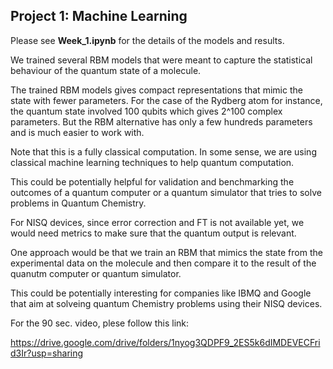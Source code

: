 ## Project 1: Machine Learning

Please see **Week_1.ipynb** for the details of the models and results.

We trained several RBM models that were meant to capture the statistical behaviour of the quantum state of a molecule. 

The trained RBM models gives compact representations that mimic the state with fewer parameters. For the case of the Rydberg atom for instance, the quantum state involved 100 qubits which gives 2^100 complex parameters. But the RBM alternative has only a few hundreds parameters and is much easier to work with. 

Note that this is a fully classical computation. In some sense, we are using classical machine learning techniques to help quantum computation. 

This could be potentially helpful for validation and benchmarking the outcomes of a quantum computer or a quantum simulator that tries to solve problems in Quantum Chemistry. 

For NISQ devices, since error correction and FT is not available yet, we would need metrics to make sure that the quantum output is relevant. 

One approach would be that we train an RBM that mimics the state from the experimental data on the molecule and then compare it to the result of the quanutm computer or quantum simulator. 

This could be potentially interesting for companies like IBMQ and Google that aim at solveing quantum Chemistry problems using their NISQ devices. 

For the 90 sec. video, plese follow this link:

https://drive.google.com/drive/folders/1nyog3QDPF9_2ES5k6dIMDEVECFrid3Ir?usp=sharing
